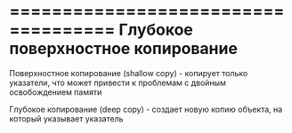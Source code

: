 ====================================
 Глубокое поверхностное копирование
====================================

 Поверхностное копирование (shallow copy)
	- копирует только указатели, что может привести к проблемам с двойным освобождением памяти

 Глубокое копирование (deep copy)
	- создает новую копию объекта, на который указывает указатель